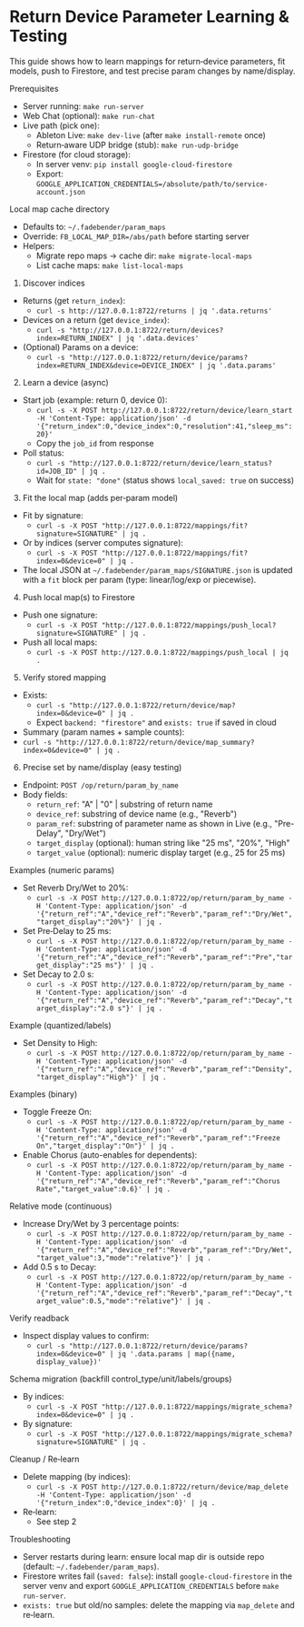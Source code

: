 Return Device Parameter Learning & Testing
=========================================

This guide shows how to learn mappings for return‑device parameters, fit models, push to Firestore, and test precise param changes by name/display.

Prerequisites
- Server running: `make run-server`
- Web Chat (optional): `make run-chat`
- Live path (pick one):
  - Ableton Live: `make dev-live` (after `make install-remote` once)
  - Return‑aware UDP bridge (stub): `make run-udp-bridge`
- Firestore (for cloud storage):
  - In server venv: `pip install google-cloud-firestore`
  - Export: `GOOGLE_APPLICATION_CREDENTIALS=/absolute/path/to/service-account.json`

Local map cache directory
- Defaults to: `~/.fadebender/param_maps`
- Override: `FB_LOCAL_MAP_DIR=/abs/path` before starting server
- Helpers:
  - Migrate repo maps → cache dir: `make migrate-local-maps`
  - List cache maps: `make list-local-maps`

1) Discover indices
- Returns (get `return_index`):
  - `curl -s http://127.0.0.1:8722/returns | jq '.data.returns'`
- Devices on a return (get `device_index`):
  - `curl -s "http://127.0.0.1:8722/return/devices?index=RETURN_INDEX" | jq '.data.devices'`
- (Optional) Params on a device:
  - `curl -s "http://127.0.0.1:8722/return/device/params?index=RETURN_INDEX&device=DEVICE_INDEX" | jq '.data.params'`

2) Learn a device (async)
- Start job (example: return 0, device 0):
  - `curl -s -X POST http://127.0.0.1:8722/return/device/learn_start -H 'Content-Type: application/json' -d '{"return_index":0,"device_index":0,"resolution":41,"sleep_ms":20}'`
  - Copy the `job_id` from response
- Poll status:
  - `curl -s "http://127.0.0.1:8722/return/device/learn_status?id=JOB_ID" | jq .`
  - Wait for `state: "done"` (status shows `local_saved: true` on success)

3) Fit the local map (adds per‑param model)
- Fit by signature:
  - `curl -s -X POST "http://127.0.0.1:8722/mappings/fit?signature=SIGNATURE" | jq .`
- Or by indices (server computes signature):
  - `curl -s -X POST "http://127.0.0.1:8722/mappings/fit?index=0&device=0" | jq .`
- The local JSON at `~/.fadebender/param_maps/SIGNATURE.json` is updated with a `fit` block per param (type: linear/log/exp or piecewise).

4) Push local map(s) to Firestore
- Push one signature:
  - `curl -s -X POST "http://127.0.0.1:8722/mappings/push_local?signature=SIGNATURE" | jq .`
- Push all local maps:
  - `curl -s -X POST http://127.0.0.1:8722/mappings/push_local | jq .`

5) Verify stored mapping
- Exists:
  - `curl -s "http://127.0.0.1:8722/return/device/map?index=0&device=0" | jq .`
  - Expect `backend: "firestore"` and `exists: true` if saved in cloud
- Summary (param names + sample counts):
 - `curl -s "http://127.0.0.1:8722/return/device/map_summary?index=0&device=0" | jq .`

6) Precise set by name/display (easy testing)
- Endpoint: `POST /op/return/param_by_name`
- Body fields:
  - `return_ref`: "A" | "0" | substring of return name
  - `device_ref`: substring of device name (e.g., "Reverb")
  - `param_ref`: substring of parameter name as shown in Live (e.g., "Pre-Delay", "Dry/Wet")
  - `target_display` (optional): human string like "25 ms", "20%", "High"
  - `target_value` (optional): numeric display target (e.g., 25 for 25 ms)

Examples (numeric params)
- Set Reverb Dry/Wet to 20%:
  - `curl -s -X POST http://127.0.0.1:8722/op/return/param_by_name -H 'Content-Type: application/json' -d '{"return_ref":"A","device_ref":"Reverb","param_ref":"Dry/Wet","target_display":"20%"}' | jq .`
- Set Pre‑Delay to 25 ms:
  - `curl -s -X POST http://127.0.0.1:8722/op/return/param_by_name -H 'Content-Type: application/json' -d '{"return_ref":"A","device_ref":"Reverb","param_ref":"Pre","target_display":"25 ms"}' | jq .`
- Set Decay to 2.0 s:
  - `curl -s -X POST http://127.0.0.1:8722/op/return/param_by_name -H 'Content-Type: application/json' -d '{"return_ref":"A","device_ref":"Reverb","param_ref":"Decay","target_display":"2.0 s"}' | jq .`

Example (quantized/labels)
- Set Density to High:
  - `curl -s -X POST http://127.0.0.1:8722/op/return/param_by_name -H 'Content-Type: application/json' -d '{"return_ref":"A","device_ref":"Reverb","param_ref":"Density","target_display":"High"}' | jq .`

Examples (binary)
- Toggle Freeze On:
  - `curl -s -X POST http://127.0.0.1:8722/op/return/param_by_name -H 'Content-Type: application/json' -d '{"return_ref":"A","device_ref":"Reverb","param_ref":"Freeze On","target_display":"On"}' | jq .`
- Enable Chorus (auto-enables for dependents):
  - `curl -s -X POST http://127.0.0.1:8722/op/return/param_by_name -H 'Content-Type: application/json' -d '{"return_ref":"A","device_ref":"Reverb","param_ref":"Chorus Rate","target_value":0.6}' | jq .`

Relative mode (continuous)
- Increase Dry/Wet by 3 percentage points:
  - `curl -s -X POST http://127.0.0.1:8722/op/return/param_by_name -H 'Content-Type: application/json' -d '{"return_ref":"A","device_ref":"Reverb","param_ref":"Dry/Wet","target_value":3,"mode":"relative"}' | jq .`
- Add 0.5 s to Decay:
  - `curl -s -X POST http://127.0.0.1:8722/op/return/param_by_name -H 'Content-Type: application/json' -d '{"return_ref":"A","device_ref":"Reverb","param_ref":"Decay","target_value":0.5,"mode":"relative"}' | jq .`

Verify readback
- Inspect display values to confirm:
  - `curl -s "http://127.0.0.1:8722/return/device/params?index=0&device=0" | jq '.data.params | map({name, display_value})'`

Schema migration (backfill control_type/unit/labels/groups)
- By indices:
  - `curl -s -X POST "http://127.0.0.1:8722/mappings/migrate_schema?index=0&device=0" | jq .`
- By signature:
  - `curl -s -X POST "http://127.0.0.1:8722/mappings/migrate_schema?signature=SIGNATURE" | jq .`

Cleanup / Re‑learn
- Delete mapping (by indices):
  - `curl -s -X POST http://127.0.0.1:8722/return/device/map_delete -H 'Content-Type: application/json' -d '{"return_index":0,"device_index":0}' | jq .`
- Re‑learn:
  - See step 2

Troubleshooting
- Server restarts during learn: ensure local map dir is outside repo (default: `~/.fadebender/param_maps`).
- Firestore writes fail (`saved: false`): install `google-cloud-firestore` in the server venv and export `GOOGLE_APPLICATION_CREDENTIALS` before `make run-server`.
- `exists: true` but old/no samples: delete the mapping via `map_delete` and re‑learn.
